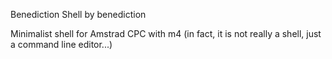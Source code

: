  Benediction Shell by benediction 

 Minimalist shell for Amstrad CPC with m4 (in fact, it is not really a shell, just a command line editor...)
